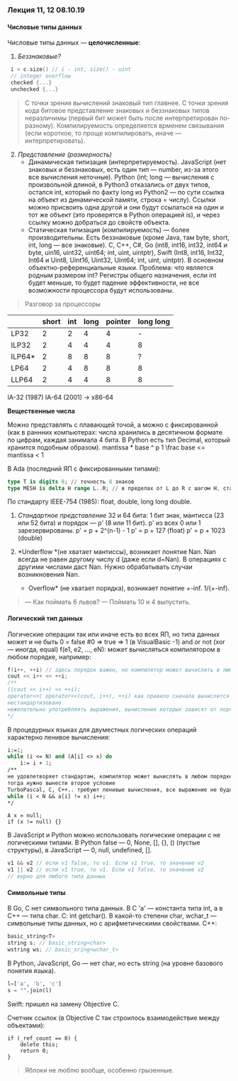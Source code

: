 ### Лекция 11, 12 08.10.19
#### Числовые типы данных
Числовые типы данных — **целочисленные**:

1. *Беззнаковые?*

```C++
 i < c.size() // i - int, size() - uint
 // integer overflow
 checked {...}
 unchecked {...}
```
> С точки зрения вычислений знаковый тип главнее.
> С точки зрения кода битовое представление знаковых и беззнаковых типов неразличимы (первый бит может быть после интерпретирован по-разному).
>Компилируемость  определяется врменем связывания (если короткое, то проще компилировать, иначе — интерпретировать).

2. *Представление (размерность)*
     * Динамическая типизация (интерпретируемость). JavaScript (нет знаковых и беззнаковых, есть один тип — number, из-за этого все вычисления неточные). Python (int; long — вычисления с произвольной длиной, в Python3 отказались от двух типов, остался int, который по факту long из Python2 — по сути ссылка на объект из динамической памяти, строка = числу).
     Ссылки можно присвоить одна другой и они будут ссылаться на один и тот же объект (это проверятся в Python операцией is), и через ссылку можно добраться до свойств объекта.
     * Статическая типизация (компилируемость) —  более производительны. Есть беззнаковые (кроме Java, там byte, short, int, long — все знаковые). C, C++, C#, Go (int8, int16, int32, int64 и byte, uin16, uint32, uint64; int, uint, uintptr), Swift (Int8, int16, Int32, Int64 и Uint8, Uint16, Uint32, Uint64; int, uint, uintptr). В основном объектно-референциальные языки. Проблема: что является родным размером int? Регистры общего назначения, если int будет меньше, то будет падение эффективности, не все возможности процессора будут использованы.

 > Разговор за процессоры 
 
| | short | int | long | pointer | long long |
|-|-|-|-|-|-|
| LP32 | 2 | 2 | 4 | 4 | - |
|ILP32 | 2 | 4 | 4 | 4 | 8 |
|ILP64*| 2| 8 | 8 | 8 | ?|
|LP64 | 2 | 4 | 8 | 8 | 8 |
|LLP64| 2 | 4 | 4 | 8 | 8 | 
 
IA-32 (1987)
IA-64 (2001)
-> x86-64

**Вещественные числа**

Можно представлять с плавающей точой, а можно с фиксированной (как в раннних компьютерах: числа хранились в десятичном формате по цифрам, каждая занимала 4 бита. В Python есть тип Decimal, который хранится подобным образом).
mantissa * base ^ p 
1 \frac base <= mantissa < 1 

В Ada (последний ЯП с фиксированными типами): 

```Ada
type T is digits 8; // точность 8 знаков
type MESH is delta H range L..R; // в пределах от L до R с шагом H, статические константы
```

По стандарту IEEE-754 (1985): float, double, long long double.

1. *Стандартное представление*
    32 и 64 бита: 1 бит знак, мантисса (23 или 52 бита) и порядок — p' (8 или 11 бит). p' из всех 0 или 1 зарезервированы.
    p' = p + 2^(n-1) - 1
    p' = p + 127 (float)
    p' = p + 1023 (double)
    
2. *Underflow *(не хватает мантиссы), возникает понятие Nan. Nan всегда не равен другому числу d (даже если d=Nan). В операциях с другими числами даст Nan. Нужно обрабатывать случаи возникновения Nan.
   * Overflow* (не хватает порядка), возникает понятие +-inf. 1/(+-inf).


> — Как поймать 6 львов? 
— Поймать 10 и 4 выпустить.

#### Логический тип данных
Логические операции так или иначе есть во всех ЯП, но типа данных может и не быть
0 = false
\#0 => true => 1 (в VisualBasic -1)
and or not (xor — иногда, equal)
f(e1, e2, ..., eN): может вычисляться компилятором в любом порядке, например:
```C
f(i++, ++i) // здесь порядок важен, но компилятор может вычислить в любом порядке
cout << i++ << ++i; 
/**
((cout << i++) << ++i); 
operator<<( operator<<(cout, i++), ++i) как правило сначала вычислится ++i, а потом i++ (так в большинстве реализаций)
нестандартизовано
нежелательно употребляять выражения, вычисления которых зависят от порядка операндов.
*/
```
В процедурных языках для двуместных логических операций характерно ленивое вычисления:
```Pascal
i:=1;
while (i <= N) and (A[i] <> x) do
	i:= i + 1;
/** 
не удовлетворяет стандартам, компилятор может вычислять в любом порядке. корректно работает только когда х есть в массиве. Если i за пределами массива и компилятор вычисляет все, то будет выход за пределы массива
тогда нужно вынести второе условие
TurboPascal, C, C++.. требуют ленивые вычисления, все выражение не будет вычислено, если i за пределами массива:
while (i < N && a[i] != x) i++;
*/
```
```
A x = null;
if (x != null) {}
```
В JavaScript и Python можно использовать логические операции с не логическими типами. В Python false — 0, None, [], {}, () (пустые структуры), в JavaScript — 0, null, undefined, [].
```JavaScript
v1 && v2 // если v1 false, то v1. Если v1 true, то значение v2
v1 || v2 // если v1 true, то v1. Если v1 false, то значение v2
// верно для любого типа данных
```

#### Символьные типы

В Go, C нет символьного типа данных. В С 'a' — константа типа int, а в С++ — типа char. C: int getchar(). В какой-то степени char, wchar_t — символьные типы данных, но с арифметическими свойствами.
С++:
```C++
basic_string<T>
string s; // basic_string<char>
wstring ws; // basic_sring<wchar_t>
```

В Python, JavaScript, Go — нет char, но есть string (на уровне базового понятия языка).

```python
l=['a', 'b', 'c']
s = "".join(l)
```

Swift: пришел на замену Objective C. 

Счетчик ссылок (в Objective C так строилось взаимодействие между объектами):
```
if (_ref_count == 0) {
	delete this;
	return 0;
}
```
> Яблоки не люблю вообще, особенно грызенные.
